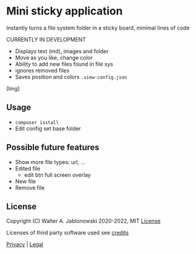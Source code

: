 # Mini sticky application

Instantly turns a file system folder in a sticky board, minimal lines of code

CURRENTLY IN DEVELOPMENT

- Displays text (md), images and folder
- Move as you like, change color
- Ability to add new files found in file sys
- ignores removed files
- Saves position and colors `.view-config.json`

[Img]


## Usage

- `composer isstall`
- Edit config set base folder


## Possible future features

- Show more file types: url, ...
- Edited file
  - edit btn full screen overlay
- New file
- Remove file


## License

Copyright (C) Walter A. Jablonowski 2020-2022, MIT [License](LICENSE)

Licenses of third party software used see [credits](credits.md)

[Privacy](https://walter-a-jablonowski.github.io/privacy.html) | [Legal](https://walter-a-jablonowski.github.io/imprint.html)
